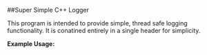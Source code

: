 ##Super Simple C++ Logger

This program is intended to provide simple, thread safe logging functionality. It is conatined entirely in a single header for simplicity.

**Example Usage:**
```


